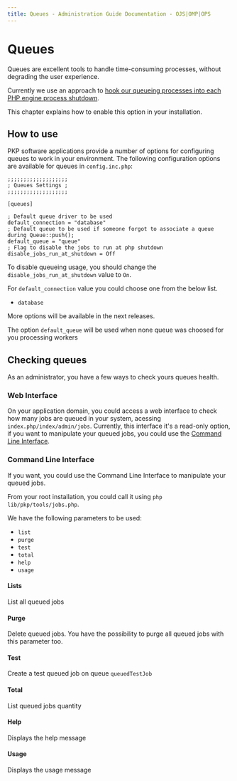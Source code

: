 ```yaml
---
title: Queues - Administration Guide Documentation - OJS|OMP|OPS
---
```


# Queues

Queues are excellent tools to handle time-consuming processes, without degrading the user experience.

Currently we use an approach to [hook our queueing processes into each PHP engine process shutdown](../../dev/documentation/en/utilities-queues.md).

This chapter explains how to enable this option in your installation.

## How to use

PKP software applications provide a number of options for configuring queues to work in your environment. The following configuration options are available for queues in `config.inc.php`:

```
;;;;;;;;;;;;;;;;;;;
; Queues Settings ;
;;;;;;;;;;;;;;;;;;;

[queues]

; Default queue driver to be used
default_connection = "database"
; Default queue to be used if someone forgot to associate a queue during Queue::push();
default_queue = "queue"
; Flag to disable the jobs to run at php shutdown
disable_jobs_run_at_shutdown = Off
```

To disable queueing usage, you should change the `disable_jobs_run_at_shutdown` value to `On`.

For `default_connection` value you could choose one from the below list.

* `database`

More options will be available in the next releases.

The option `default_queue` will be used when none queue was choosed for you processing workers

## Checking queues

As an administrator, you have a few ways to check yours queues health.

### Web Interface

On your application domain, you could access a web interface to check how many jobs are queued in your system, acessing `index.php/index/admin/jobs`. Currently, this interface it's a read-only option, if you want to manipulate your queued jobs, you could use the [Command Line Interface](#cli).

### <a name="cli"></a>Command Line Interface

If you want, you could use the Command Line Interface to manipulate your queued jobs.

From your root installation, you could call it using `php lib/pkp/tools/jobs.php`.

We have the following parameters to be used:

* `list`
* `purge`
* `test`
* `total`
* `help`
* `usage`

#### Lists
List all queued jobs
#### Purge
Delete queued jobs. You have the possibility to purge all queued jobs with this parameter too.
#### Test
Create a test queued job on queue `queuedTestJob`
#### Total
List queued jobs quantity
#### Help
Displays the help message
#### Usage
Displays the usage message